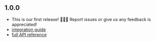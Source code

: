 ## 1.0.0

-   This is our first release!  🎉🎉🎉
    Report issues or give us any feedback is appreciated!
-   [integration guide](https://developer.mixpanel.com/docs/flutter)
-   [full API reference](https://mixpanel.github.io/mixpanel-flutter)